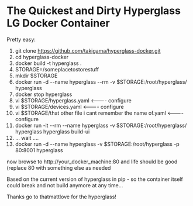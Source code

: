 # The Quickest and Dirty Hyperglass LG Docker Container 

Pretty easy:

1) git clone https://github.com/takigama/hyperglass-docker.git
2) cd hyperglass-docker
3) docker build -t hyperglass .
4) STORAGE=/someplacetostorestuff
5) mkdir $STORAGE
6) docker run -d --name hyperglass --rm -v $STORAGE:/root/hyperglass/ hyperglass 
7) docker stop hyperglass
8) vi $STORAGE/hyperglass.yaml <---- configure
9) vi $STORAGE/devices.yaml <---- configure
10) vi $STORAGE/that other file i cant remember the name of.yaml <---- configure
11) docker run -it --rm --name hyperglass -v $STORAGE:/root/hyperglass/ hyperglass hyperglass build-ui
12) ... wait ....
13) docker run -d --name hyperglass -v $STORAGE:/root/hyperglass -p 80:8001 hyperglass

now browse to http://your_docker_machine:80 and life should be good (replace 80 with something else as needed

Based on the current version of hyperglass in pip - so the container itself could break and not build anymore
at any time...

Thanks go to thatmattlove for the hyperglass!


